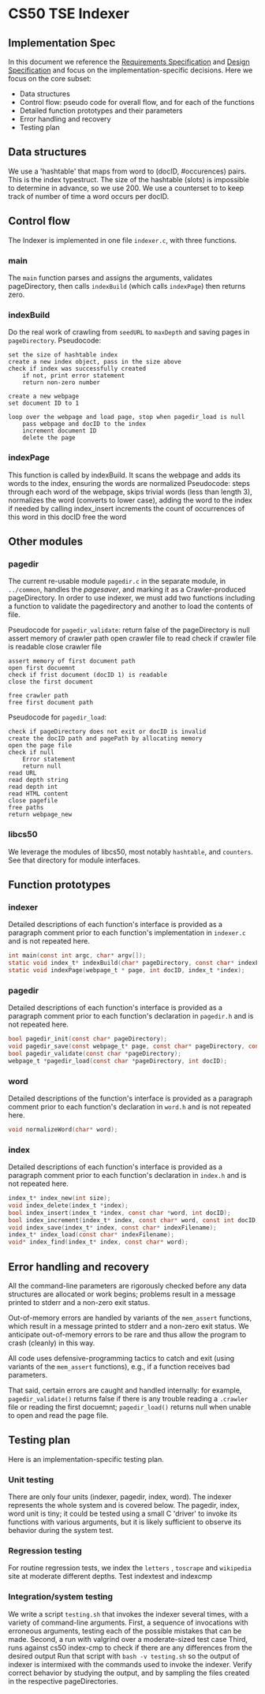 # CS50 TSE Indexer
## Implementation Spec

In this document we reference the [Requirements Specification](REQUIREMENTS.md) and [Design Specification](DESIGN.md) and focus on the implementation-specific decisions.
Here we focus on the core subset:

-  Data structures
-  Control flow: pseudo code for overall flow, and for each of the functions
-  Detailed function prototypes and their parameters
-  Error handling and recovery
-  Testing plan


## Data structures 

We use a 'hashtable' that maps from word to (docID, #occurences) pairs. This is the index typestruct. 
The size of the hashtable (slots) is impossible to determine in advance, so we use 200.
We use a counterset to to keep track of number of time a word occurs per docID. 

## Control flow

The Indexer is implemented in one file `indexer.c`, with three functions.

### main

The `main` function parses and assigns the arguments, validates pageDirectory, then calls `indexBuild` (which calls `indexPage`) then returns zero.

### indexBuild

Do the real work of crawling from `seedURL` to `maxDepth` and saving pages in `pageDirectory`.
Pseudocode:

	set the size of hashtable index
	create a new index object, pass in the size above
    check if index was successfully created
        if not, print error statement
        return non-zero number
    
    create a new webpage 
    set document ID to 1

    loop over the webpage and load page, stop when pagedir_load is null
        pass webpage and docID to the index 
        increment document ID
        delete the page


### indexPage

This function is called by indexBuild. It scans the webpage and adds its words to the index, ensuring the words are normalized
Pseudocode:
    steps through each word of the webpage,
        skips trivial words (less than length 3),
            normalizes the word (converts to lower case),
            adding the word to the index if needed by calling index_insert
        increments the count of occurrences of this word in this docID
        free the word
	

## Other modules

### pagedir

The current re-usable module `pagedir.c` in the separate module, in `../common`, handles the *pagesaver*, and marking it as a Crawler-produced pageDirectory. In order to use indexer, we must add two functions including a function to validate the pagedirectory and another to load the contents of file. 

Pseudocode for `pagedir_validate`:
    return false of the pageDirectory is null
    assert memory of crawler path 
    open crawler file to read 
    check if crawler file is readable
    close crawler file
    
    assert memory of first document path 
    open first docuemnt
    check if frist document (docID 1) is readable 
    close the first document 

    free crawler path
    free first document path 
 

Pseudocode for `pagedir_load`:

	check if pageDirectory does not exit or docID is invalid
    create the docID path and pagePath by allocating memory
    open the page file
    check if null
        Error statement
        return null
    read URL
    read depth string
    read depth int
    read HTML content
    close pagefile
    free paths
    return webpage_new


### libcs50

We leverage the modules of libcs50, most notably `hashtable`, and `counters`.
See that directory for module interfaces.

## Function prototypes

### indexer

Detailed descriptions of each function's interface is provided as a paragraph comment prior to each function's implementation in `indexer.c` and is not repeated here.

```c
int main(const int argc, char* argv[]);
static void index_t* indexBuild(char* pageDirectory, const char* indexFilename);
static void indexPage(webpage_t * page, int docID, index_t *index);
```

### pagedir

Detailed descriptions of each function's interface is provided as a paragraph comment prior to each function's declaration in `pagedir.h` and is not repeated here.

```c
bool pagedir_init(const char* pageDirectory);
void pagedir_save(const webpage_t* page, const char* pageDirectory, const int docID);
bool pagedir_validate(const char *pageDirectory);
webpage_t *pagedir_load(const char *pageDirectory, int docID);
```

### word

Detailed descriptions of the function's interface is provided as a paragraph comment prior to each function's declaration in `word.h` and is not repeated here.

```c
void normalizeWord(char* word);
```

### index

Detailed descriptions of each function's interface is provided as a paragraph comment prior to each function's declaration in `index.h` and is not repeated here.

```c
index_t* index_new(int size);
void index_delete(index_t *index);
bool index_insert(index_t *index, const char *word, int docID);
bool index_increment(index_t* index, const char* word, const int docID);
void index_save(index_t* index, const char* indexFilename);
index_t* index_load(const char* indexFilename);
void* index_find(index_t* index, const char* word);
```

## Error handling and recovery

All the command-line parameters are rigorously checked before any data structures are allocated or work begins; problems result in a message printed to stderr and a non-zero exit status.

Out-of-memory errors are handled by variants of the `mem_assert` functions, which result in a message printed to stderr and a non-zero exit status.
We anticipate out-of-memory errors to be rare and thus allow the program to crash (cleanly) in this way.

All code uses defensive-programming tactics to catch and exit (using variants of the `mem_assert` functions), e.g., if a function receives bad parameters.

That said, certain errors are caught and handled internally: for example, `pagedir_validate()` returns false if there is any trouble reading a `.crawler` file or reading the first docuemnt; `pagedir_load()`  returns null when unable to open and read the page file. 

## Testing plan

Here is an implementation-specific testing plan.

### Unit testing

There are only four units (indexer, pagedir, index, word).
The indexer represents the whole system and is covered below.
The pagedir, index, word unit is tiny; it could be tested using a small C 'driver' to invoke its functions with various arguments, but it is likely sufficient to observe its behavior during the system test.

### Regression testing

For routine regression tests, we index the `letters` , `toscrape` and  `wikipedia` site at moderate different depths. Test indextest and indexcmp


### Integration/system testing

We write a script `testing.sh` that invokes the indexer several times, with a variety of command-line arguments.
First, a sequence of invocations with erroneous arguments, testing each of the possible mistakes that can be made.
Second, a run with valgrind over a moderate-sized test case 
Third, runs against cs50 index-cmp to check if there are any differences from the desired output
Run that script with `bash -v testing.sh` so the output of indexer is intermixed with the commands used to invoke the indexer.
Verify correct behavior by studying the output, and by sampling the files created in the respective pageDirectories.

